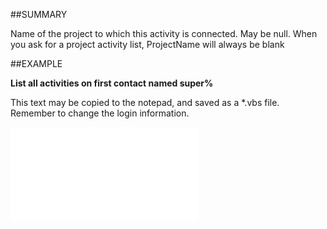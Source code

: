

##SUMMARY

Name of the project to which this activity is connected. May be null. When you ask for a project activity list, ProjectName will always be blank


##EXAMPLE

**List all activities on first contact named super%**

This text may be copied to the notepad, and saved as a *.vbs file. Remember to change the login information.

![](../../Examples/vbs/SOActivityListItem.vbs.txt)





